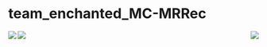 # team_enchanted_MC-MRRec
<img align="left"  src="https://github.com/amritkumar9595/the-enchanted-MC-MRRec/blob/master/images/60.png">
<img align="centre"  src="https://github.com/amritkumar9595/the-enchanted-MC-MRRec/blob/master/images/66.png">
<img align="right"  src="https://github.com/amritkumar9595/the-enchanted-MC-MRRec/blob/master/images/111.png">


